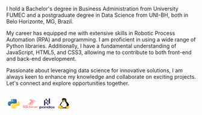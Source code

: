 I hold a Bachelor's degree in Business Administration from University FUMEC and a postgraduate degree in Data Science from UNI-BH, both in Belo Horizonte, MG, Brazil.

My career has equipped me with extensive skills in Robotic Process Automation (RPA) and programming. I am proficient in using a wide range of Python libraries. Additionally, I have a fundamental understanding of JavaScript, HTML5, and CSS3, allowing me to contribute to both front-end and back-end development.

Passionate about leveraging data science for innovative solutions, I am always keen to enhance my knowledge and collaborate on exciting projects. Let's connect and explore opportunities together.

<div style="display: inline_block"><br>
  <img align="center" alt="Joao-Python" height="30" width="40" src="https://raw.githubusercontent.com/devicons/devicon/master/icons/python/python-original.svg">
  <img align="center" alt="Joao-MSSQL" height="30" width="40" src="https://github.com/devicons/devicon/blob/master/icons/microsoftsqlserver/microsoftsqlserver-plain-wordmark.svg">
  <img align="center" alt="Joao-Pandas" height="30" width="40" src="https://github.com/devicons/devicon/blob/master/icons/pandas/pandas-original-wordmark.svg">
  <img align="center" alt="Joao-Linux" height="30" width="40" src="https://github.com/devicons/devicon/blob/master/icons/linux/linux-original.svg">
  
</div>

